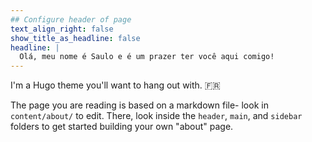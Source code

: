 ```yaml
---
## Configure header of page
text_align_right: false
show_title_as_headline: false
headline: |
  Olá, meu nome é Saulo e é um prazer ter você aqui comigo!
---
```


<!-- this is a subheadline -->
I'm a Hugo theme you'll want to hang out with. :fr: 

The page you are reading is based on a markdown file- look in `content/about/` to edit. There, look inside the `header`, `main`, and `sidebar` folders to get started building your own "about" page.
